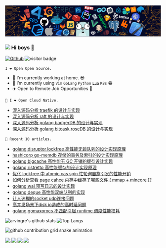<!--
参考：  https://github.com/rfyiamcool/rfyiamcool.git
-->
![](https://github.com/arvingre/arvingre/blob/master/header.png)

### <img src="https://emojis.slackmojis.com/emojis/images/1531849430/4246/blob-sunglasses.gif?1531849430" width="30"/> Hi boys 👋

[![Github](https://img.shields.io/github/followers/arvingre?label=Follow&style=social)](https://github.com/arvingre)
<img src="https://visitor-badge.laobi.icu/badge?page_id=arvingre.arvingrep" alt="visitor badge"/>  

`I ❤ Open Open Source.`

- 🌈 I'm currently working at home. 😎
- 🤔 I’m currently using `Vim` `GoLang` `Python` <del>`Lua`</del> `K8s` 😁
- ✈️ Open to Remote Job Opportunities 🍻

<!-- - 📫 How to reach me. [xiaorui.cc](https://xiaorui.cc) -->


`🚗 I ❤ Open Cloud Native.`

<!-- 
- [深入源码分析 kubernetes v1.26.0 的实现原理 (预计 50 个章节, 现已更新 28 个章节)](https://github.com/arvingre/notes#kubernetes)
- [深入源码分析 golang 高性能缓存的设计实现](https://github.com/arvingre/notes#golang-%E9%AB%98%E6%80%A7%E8%83%BD%E7%BC%93%E5%AD%98)

-->

- [深入源码分析 traefik 的设计与实现](https://github.com/arvingre/notes#traefik)
- [深入源码分析 raft 的设计与实现](https://github.com/arvingre/notes#hashcorp-raft)
- [深入源码分析 golang badgerDB 的设计与实现](https://github.com/arvingre/notes#golang-badger)
- [深入源码分析 golang bitcask roseDB 的设计与实现](https://github.com/arvingre/notes#golang-badger)


`🌈 Recent 10 articles.`

- [golang disruptor lockfree 高性能无锁队列的设计实现原理](https://github.com/arvingre/notes/blob/main/golang_lockfree_disruptor.md)
- [hashicorp go-memdb 存储的事务及索引的设计实现原理](https://github.com/arvingre/notes/blob/main/go-memdb.md)
- [golang bigcache 高性能无 GC 开销的缓存设计实现](https://github.com/arvingre/notes/blob/main/golang_bigcache_cache.md)
- [golang ristretto 高性能缓存的设计实现原理](https://github.com/arvingre/notes/blob/main/golang_ristretto_cache.md)
- [优化 lockfree 中 atomic cas spin 忙轮询自旋引发的性能开销](https://github.com/arvingre/notes/blob/main/optimize_atomic_cas_spin.md)
- [如何分析查看 page cahce 内存中缓存了哪些文件 ( mmap + mincore )?](https://github.com/arvingre/notes/blob/main/which_files_occupy_page_cache_memory.md)
- [golang wal 预写日志的设计实现](https://github.com/arvingre/notes/blob/main/golang_wal_code.md)
- [golang deque 高性能双端队列的实现](https://github.com/arvingre/notes/blob/main/golang_deque.md)
- [让人迷糊的socket udp连接问题](https://github.com/arvingre/notes/blob/main/udp_connect_refuse.md)
- [高并发场景下disk io造成的高时延问题](https://github.com/arvingre/notes/blob/main/reduce_disk_latency.md)
- [golang gomaxprocs 不匹配引起 runtime 调度性能损耗](https://github.com/arvingre/notes/blob/main/golang_runtime_maxprocs.md)


<!--


`🦀 Recently contributing to projects.`

- [https://github.com/flower-corp/rosedb](https://github.com/flower-corp/rosedb)
- [https://github.com/go-co-op/gocron](https://github.com/go-co-op/gocron)
- [https://github.com/RocksLabs/kvrocks_controller](https://github.com/RocksLabs/kvrocks_controller)
- [https://github.com/go-co-op/gocron-redis-lock](https://github.com/go-co-op/gocron-redis-lock)
- [https://github.com/lesismal/nbio](https://github.com/lesismal/nbio)
- [https://github.com/flower-corp/minidb](https://github.com/flower-corp/minidb)
- [https://github.com/bruceshao/lockfree](https://github.com/bruceshao/lockfree)
- [https://github.com/cloudwego/shmipc-go](https://github.com/cloudwego/shmipc-go)
- [https://github.com/juicedata/juicefs](https://github.com/juicedata/juicefs)
- [https://github.com/phuslu/log](https://github.com/phuslu/log)
- [https://github.com/redis/go-redis](https://github.com/redis/go-redis)
- [https://github.com/lesismal/go-websocket-benchmark](https://github.com/lesismal/go-websocket-benchmark)
- [https://github.com/flower-corp/wal](https://github.com/flower-corp/wal)
- [https://github.com/faabiosr/cachego](https://github.com/faabiosr/cachego)
- [https://github.com/alitto/pond](https://github.com/alitto/pond)
- [https://github.com/elastic/go-freelru](https://github.com/elastic/go-freelru)
- [https://github.com/nutsdb/nutsdb](https://github.com/nutsdb/nutsdb)
- [https://github.com/dgraph-io/ristretto](https://github.com/dgraph-io/ristretto)
- [https://github.com/lxzan/gws](https://github.com/lxzan/gws)
- [https://github.com/vearne/gin-timeout](https://github.com/vearne/gin-timeout)
- [https://github.com/chenjiandongx/grogudb](https://github.com/chenjiandongx/grogudb)
- [https://github.com/creasty/defaults](https://github.com/creasty/defaults)
- [https://github.com/cespare/xxhash](https://github.com/cespare/xxhash)
- [https://github.com/florianl/go-tc (traffic control)](https://github.com/florianl/go-tc)
- [https://github.com/florianl/go-conntrack](https://github.com/florianl/go-conntrack)
- [https://github.com/dgraph-io/badger](https://github.com/dgraph-io/badger)
- [https://github.com/arvingre/pgcacher](https://github.com/arvingre/pgcacher)
- [https://github.com/Allenxuxu/gev](https://github.com/Allenxuxu/gev)

-->


![arvingre's github stats](https://github-readme-stats-git-masterrstaa-rickstaa.vercel.app/api?username=arvingre&show_icons=true&count_private=true&line_height=40&hide_border=true&theme=vue)
![Top Langs](https://github-readme-stats-git-masterrstaa-rickstaa.vercel.app/api/top-langs/?username=arvingre&hide=html&exclude_repo=python_vim&hide_border=true&theme=vue)

![github contribution grid snake animation](https://raw.githubusercontent.com/arvingre/arvingre/output/github-contribution-grid-snake.svg)

<a href="https://github.com/arvingre/go-tracer">
  <img align="center" src="https://github-readme-stats-git-masterrstaa-rickstaa.vercel.app/api/pin/?username=arvingre&repo=go-tracer&theme=buefy" />
</a>
<a href="https://github.com/arvingre/go-netflow">
  <img align="center" src="https://github-readme-stats-git-masterrstaa-rickstaa.vercel.app/api/pin/?username=arvingre&repo=go-netflow&theme=buefy" />
</a>
<a href="https://github.com/arvingre/raft-badger">
  <img align="center" src="https://github-readme-stats-git-masterrstaa-rickstaa.vercel.app/api/pin/?username=arvingre&repo=raft-badger&theme=buefy" />
</a>
<a href="https://github.com/arvingre/notes">
  <img align="center" src="https://github-readme-stats-git-masterrstaa-rickstaa.vercel.app/api/pin/?username=arvingre&repo=notes&theme=buefy" />
</a>

<br>
<br>


<!-- 
| 🎁 Project | 📬 Language | ⭐ Stars | 📚 Forks | 🛎 Remark |
| :----: | :----: | :----: | :----: | :----: |
| 🔥 [share_ppt](https://github.com/arvingre/share_ppt) | markdown | ![](https://img.shields.io/github/stars/arvingre/share_ppt?style=flat-square&labelColor=343b41) | ![](https://img.shields.io/github/forks/arvingre/share_ppt?style=flat-square&labelColor=343b41) | 个人的技术分享 |
| 🔥 [pgcacher](https://github.com/arvingre/pgcacher) | golang | ![](https://img.shields.io/github/stars/arvingre/pgcacher?style=flat-square&labelColor=343b41) | ![](https://img.shields.io/github/forks/arvingre/pgcacher?style=flat-square&labelColor=343b41) | get page cache stats for files on Linux |
| 🔥 [notes](https://github.com/arvingre/notes) | markdown | ![](https://img.shields.io/github/stars/arvingre/notes?style=flat-square&labelColor=343b41) | ![](https://img.shields.io/github/forks/arvingre/notes?style=flat-square&labelColor=343b41) | kubernetes, golang 源码分析 |
| 🔥 [raft-badger](https://github.com/arvingre/raft-badger) | golang | ![](https://img.shields.io/github/stars/arvingre/raft-badger?style=flat-square&labelColor=343b41) | ![](https://img.shields.io/github/forks/arvingre/raft-badger?style=flat-square&labelColor=343b41) | raft-badger for hashcorp/raft |
| [go-tracer](https://github.com/arvingre/go-tracer) | golang | ![](https://img.shields.io/github/stars/arvingre/go-tracer?style=flat-square&labelColor=343b41) | ![](https://img.shields.io/github/forks/arvingre/go-tracer?style=flat-square&labelColor=343b41) | opentracing & opentelemetry |
| [go-netflow](https://github.com/arvingre/go-netflow) | golang | ![](https://img.shields.io/github/stars/arvingre/go-netflow?style=flat-square&labelColor=343b41) | ![](https://img.shields.io/github/forks/arvingre/go-netflow?style=flat-square&labelColor=343b41) | capture process net traffic|
| [cronlib](https://github.com/arvingre/cronlib) | golang | ![](https://img.shields.io/github/stars/arvingre/cronlib?style=flat-square&labelColor=343b41) | ![](https://img.shields.io/github/forks/arvingre/cronlib?style=flat-square&labelColor=343b41) | golang crontab manager |
| [grpcall](https://github.com/arvingre/grpcall) | golang | ![](https://img.shields.io/github/stars/arvingre/grpcall?style=flat-square&labelColor=343b41) | ![](https://img.shields.io/github/forks/arvingre/grpcall?style=flat-square&labelColor=343b41) | request grpc server with reflect mode |
| [go-timewheel](https://github.com/arvingre/go-timewheel) | golang | ![](https://img.shields.io/github/stars/arvingre/go-timewheel?style=flat-square&labelColor=343b41) | ![](https://img.shields.io/github/forks/arvingre/go-timewheel?style=flat-square&labelColor=343b41) | golang high performance timewheel. |
| [gpool](https://github.com/arvingre/gpool) | golang | ![](https://img.shields.io/github/stars/arvingre/gpool?style=flat-square&labelColor=343b41) | ![](https://img.shields.io/github/forks/arvingre/gpool?style=flat-square&labelColor=343b41) | golang goroutine pool. |
| [go-bigqueue](https://github.com/arvingre/go-bigqueue) | golang | ![](https://img.shields.io/github/stars/arvingre/go-bigqueue?style=flat-square&labelColor=343b41) | ![](https://img.shields.io/github/forks/arvingre/go-bigqueue?style=flat-square&labelColor=343b41) | golang bigqueue is the same as redis quicklist. |
| [grpc-client-pool](https://github.com/arvingre/grpc-client-pool) | golang | ![](https://img.shields.io/github/stars/arvingre/grpc-client-pool?style=flat-square&labelColor=343b41) | ![](https://img.shields.io/github/forks/arvingre/grpc-client-pool?style=flat-square&labelColor=343b41) | grpc client pool for grpc-sidecar and grpc-proxy. |
| [go-shell](https://github.com/arvingre/go-shell) | golang | ![](https://img.shields.io/github/stars/arvingre/go-shell?style=flat-square&labelColor=343b41) | ![](https://img.shields.io/github/forks/arvingre/go-shell?style=flat-square&labelColor=343b41) | golang easy shell && command lib. |
| [k8scache ](https://github.com/arvingre/k8scache ) | golang | ![](https://img.shields.io/github/stars/arvingre/k8scache?style=flat-square&labelColor=343b41) | ![](https://img.shields.io/github/forks/arvingre/go-bigqueue?style=flat-square&labelColor=343b41) | local cache for k8s apiserver. |
| [go_pubsub](https://github.com/arvingre/go_pubsub) | golang | ![](https://img.shields.io/github/stars/arvingre/go_pubsub?style=flat-square&labelColor=343b41) | ![](https://img.shields.io/github/forks/arvingre/go_pubsub?style=flat-square&labelColor=343b41) | go pubsub server with redis protocol. |
| [rocks_queue](https://github.com/arvingre/rocks_queue ) | golang | ![](https://img.shields.io/github/stars/arvingre/rocks_queue?style=flat-square&labelColor=343b41) | ![](https://img.shields.io/github/forks/arvingre/rocks_queue?style=flat-square&labelColor=343b41) | fast queue base on rocksdb engine. |
| [kvdis](https://github.com/arvingre/kvdis) | golang | ![](https://img.shields.io/github/stars/arvingre/kvdis?style=flat-square&labelColor=343b41) | ![](https://img.shields.io/github/forks/arvingre/kvdis?style=flat-square&labelColor=343b41) | redis nosql base on rocksdb. |
| [ProcessHandler](https://github.com/arvingre/ProcessHandler) | python | ![](https://img.shields.io/github/stars/arvingre/ProcessHandler?style=flat-square&labelColor=343b41) | ![](https://img.shields.io/github/forks/arvingre/ProcessHandler?style=flat-square&labelColor=343b41) | Manage your python app's process. |
| [AtomicPlus](https://github.com/arvingre/AtomicPlus) | python | ![](https://img.shields.io/github/stars/arvingre/AtomicPlus?style=flat-square&labelColor=343b41) | ![](https://img.shields.io/github/forks/arvingre/AtomicPlus?style=flat-square&labelColor=343b41) | python atomic cas & plus. |



<h3>My latest posts</h3>
<ul>
  <li><a href="https://medium.com/better-programming/create-your-first-ethereum-smart-contract-with-remix-ide-667e46e81901"><b><img src="https://emojipedia-us.s3.dualstack.us-west-1.amazonaws.com/thumbs/240/apple/237/fire_1f525.png" width="20" alt="new" /> Create Your First Ethereum Smart Contract With Remix IDE</b></a><br/><i>Build a Blockchain-powered chat from your browser!.</i></li>
  <li><a href="https://medium.com/@th.guibert/how-to-create-a-self-updating-readme-md-for-your-github-profile-f8b05744ca91"><b><img src="https://emojipedia-us.s3.dualstack.us-west-1.amazonaws.com/thumbs/240/apple/237/fire_1f525.png" width="20" alt="new" /> How to Create a Self-Updating README.md for Your GitHub Profile</b></a><br/><i>A good tutorial to do your first steps with GitHub Actions</i></li>
    <li><a href="https://medium.com/better-programming/how-you-should-structure-your-react-applications-e7dd32375a98"><b><img src="https://emojipedia-us.s3.dualstack.us-west-1.amazonaws.com/thumbs/240/apple/237/fire_1f525.png" width="20" alt="new" /> How You Should Structure Your React Applications</b></a><br/><i>A matter of taste, sure, but here is an approach that scales.</i></li>
  <li><a href="https://medium.com/better-programming/pro-tips-to-help-you-get-started-with-your-side-project-15d01b76e0d8"><b>Pro Tips to Help You Get Started With Your Side Project</b></a><br/><i>Begin with solid foundations to keep the excitement kicking in...</i></li>
  <li><a href="https://medium.com/better-programming/how-to-take-care-of-your-personal-branding-as-a-programmer-2d3aeba56cb9"><b>How to Take Care of Your Personal Branding as a Programmer</b></a><br/><i>It’s more than just refreshing your resume</i></li>
  <li><a href="https://medium.com/better-programming/8-new-features-shipping-with-es2020-7a2721f710fb"><b>7 New Features Shipping With ES2020</b></a><br/><i>GlobalThis, optional chaining, private fields in classes, the nullish coalescing operator, and more</i></li>
</ul>
<h3

-->

